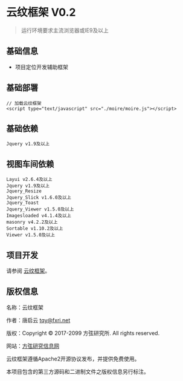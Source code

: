 云纹框架 V0.2
===============

> 运行环境要求主流浏览器或IE9及以上

## 基础信息

* 项目定位开发辅助框架

## 基础部署

~~~
// 加载云纹框架
<script type="text/javascript" src="./moire/moire.js"></script>
~~~

## 基础依赖

~~~
Jquery v1.9及以上
~~~

## 视图车间依赖

~~~
Layui v2.6.4及以上
Jquery v1.9及以上
Jquery_Resize
Jquery_Slick v1.6.0及以上
Jquery_Toast
Jquery_Viewer v1.5.0及以上
Imagesloaded v4.1.4及以上
masonry v4.2.2及以上
Sortable v1.10.2及以上
Viewer v1.5.0及以上
~~~

## 项目开发

请参阅 [云纹框架](https://gitee.com/fxri/moire)。

## 版权信息

名称：云纹框架

作者：唐启云 <tqy@fxri.net>

版权：Copyright © 2017-2099 方弦研究所. All rights reserved.

网站：[方弦研究信息网](https://www.fxri.net)

云纹框架遵循Apache2开源协议发布，并提供免费使用。

本项目包含的第三方源码和二进制文件之版权信息另行标注。
